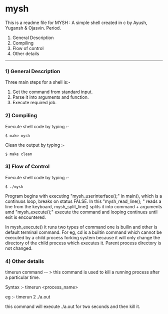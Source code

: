 # mysh
This is a readme file for MYSH : A simple shell created in c by Ayush, Yugansh & Ojasvin. Period.

1) General Description
2) Compiling
3) Flow of control
4) Other details

---

### 1) General Description

Three main steps for a shell is:- 
1. Get the command from standard input.
2. Parse it into arguments and function.
3. Execute required job.

### 2) Compiling

Execute shell code by typing :-
```shell
$ make mysh
```

Clean the output by typing :-
```shell
$ make clean
```

### 3) Flow of Control

Execute shell code by typing :-
```shell
$ ./mysh
```

Program begins with executing "mysh_userinterface();" in main(), which is a continuos loop, breaks on status FALSE. In this "mysh_read_line(); " reads a line from the keyboard, mysh_split_line() splits it into command + arguments amd "mysh_execute();" execute the command and looping continues until exit is encountered.

In mysh_execute() it runs two types of command one is builin and other is default terminal command. For eg, cd is a builtin command which cannot be executed by a child process forking system because it will only change the directory of the child process which executes it. Parent process directory is not changed.

### 4) Other details

timerun command -- >  this command is used to kill a running process after a particular time.

Syntax :- timerun <time> <process_name> 

eg :-  timerun 2 ./a.out  

this command will execute ./a.out for two seconds and then kill it.
